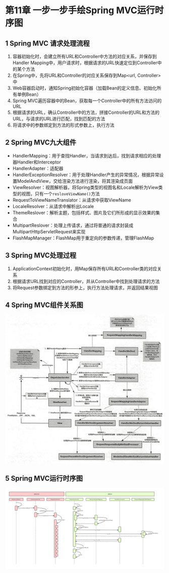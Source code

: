 # 第11章 一步一步手绘Spring MVC运行时序图

## 1 Spring MVC 请求处理流程

1. 容器初始化时，会建立所有URL和Controller中方法的对应关系，并保存到Handler Mapping中，用户请求时，根据请求的URL快速定位到Controller中的某个方法
2. 在Spring中，先将URL和Controller的对应关系保存到Map<url, Controller>中
3. Web容器启动时，通知Spring初始化容器（加载Bean的定义信息、初始化所有单例Bean）
4. Spring MVC遍历容器中的Bean，获取每一个Controller中的所有方法访问的URL
5. 根据请求的URL，确认Controller中的方法，拼接Controller的URL和方法的URL，与请求的URL进行匹配，找到匹配的方法
6. 将请求中的参数绑定到方法的形式参数上，执行方法

## 2 Spring MVC九大组件

- HandlerMapping：用于查找Handler，当请求到达后，找到请求相应的处理器Handler和Interceptor
- HandlerAdapter：适配器
- HandlerExceptionResolver：用于处理Handler产生的异常情况，根据异常设置ModelAndView，交给渲染方法进行渲染，将其渲染成页面
- ViewResolver：视图解析器，将Spring类型的视图名和Locale解析为View类型的视图，只有一个`resloveViewName()`方法
- RequestToViewNameTranslator：从请求中获取ViewName
- LocaleResolver：从请求中解析出Locale
- ThemeReslover：解析主题，包括样式、图片及它们所形成的显示效果的集合
- MultipartReslover：处理上传请求，通过将普通的请求封装成MultipartHttpServletRequest来实现
- FlashMapManager：FlashMap用于重定向的参数传递，管理FlashMap

## 3 Spring MVC处理过程

1. ApplicationContext初始化时，用Map保存所有URL和Controller类的对应关系
2. 根据请求URL找到对应的Controller，并从Controller中找到处理请求的方法
3. 将Request参数绑定到方法的形参上，执行方法处理请求，并返回结果视图

## 4 Spring MVC组件关系图

![Spring MVC组件关系图](../images/Spring-MVC-Components-Relations.png)

## 5 Spring MVC运行时序图

![Spring MVC组件关系图](../images/Spring-MVC-Sequence-Diagram.jpg)